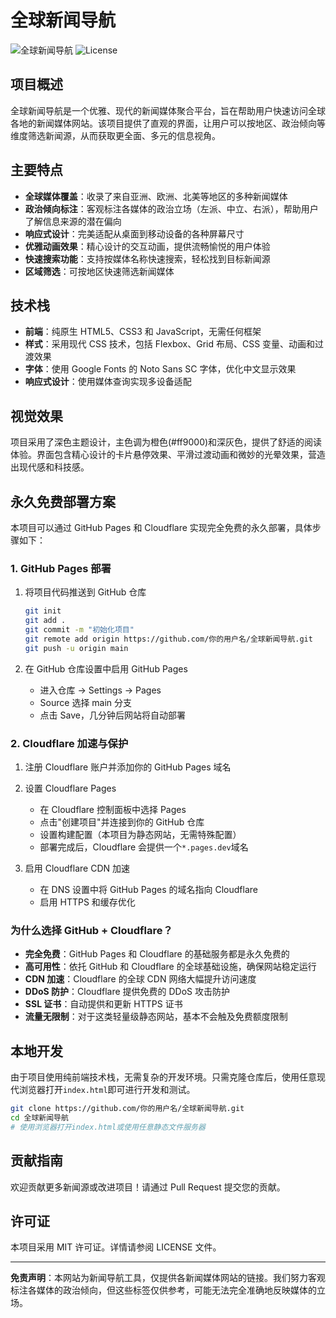 # 全球新闻导航

![全球新闻导航](https://img.shields.io/badge/全球新闻导航-v1.0-orange)
![License](https://img.shields.io/badge/license-MIT-blue)

## 项目概述

全球新闻导航是一个优雅、现代的新闻媒体聚合平台，旨在帮助用户快速访问全球各地的新闻媒体网站。该项目提供了直观的界面，让用户可以按地区、政治倾向等维度筛选新闻源，从而获取更全面、多元的信息视角。

## 主要特点

- **全球媒体覆盖**：收录了来自亚洲、欧洲、北美等地区的多种新闻媒体
- **政治倾向标注**：客观标注各媒体的政治立场（左派、中立、右派），帮助用户了解信息来源的潜在偏向
- **响应式设计**：完美适配从桌面到移动设备的各种屏幕尺寸
- **优雅动画效果**：精心设计的交互动画，提供流畅愉悦的用户体验
- **快速搜索功能**：支持按媒体名称快速搜索，轻松找到目标新闻源
- **区域筛选**：可按地区快速筛选新闻媒体

## 技术栈

- **前端**：纯原生 HTML5、CSS3 和 JavaScript，无需任何框架
- **样式**：采用现代 CSS 技术，包括 Flexbox、Grid 布局、CSS 变量、动画和过渡效果
- **字体**：使用 Google Fonts 的 Noto Sans SC 字体，优化中文显示效果
- **响应式设计**：使用媒体查询实现多设备适配

## 视觉效果

项目采用了深色主题设计，主色调为橙色(#ff9000)和深灰色，提供了舒适的阅读体验。界面包含精心设计的卡片悬停效果、平滑过渡动画和微妙的光晕效果，营造出现代感和科技感。

## 永久免费部署方案

本项目可以通过 GitHub Pages 和 Cloudflare 实现完全免费的永久部署，具体步骤如下：

### 1. GitHub Pages 部署

1. 将项目代码推送到 GitHub 仓库

   ```bash
   git init
   git add .
   git commit -m "初始化项目"
   git remote add origin https://github.com/你的用户名/全球新闻导航.git
   git push -u origin main
   ```

2. 在 GitHub 仓库设置中启用 GitHub Pages
   - 进入仓库 → Settings → Pages
   - Source 选择 main 分支
   - 点击 Save，几分钟后网站将自动部署

### 2. Cloudflare 加速与保护

1. 注册 Cloudflare 账户并添加你的 GitHub Pages 域名

2. 设置 Cloudflare Pages

   - 在 Cloudflare 控制面板中选择 Pages
   - 点击"创建项目"并连接到你的 GitHub 仓库
   - 设置构建配置（本项目为静态网站，无需特殊配置）
   - 部署完成后，Cloudflare 会提供一个`*.pages.dev`域名

3. 启用 Cloudflare CDN 加速
   - 在 DNS 设置中将 GitHub Pages 的域名指向 Cloudflare
   - 启用 HTTPS 和缓存优化

### 为什么选择 GitHub + Cloudflare？

- **完全免费**：GitHub Pages 和 Cloudflare 的基础服务都是永久免费的
- **高可用性**：依托 GitHub 和 Cloudflare 的全球基础设施，确保网站稳定运行
- **CDN 加速**：Cloudflare 的全球 CDN 网络大幅提升访问速度
- **DDoS 防护**：Cloudflare 提供免费的 DDoS 攻击防护
- **SSL 证书**：自动提供和更新 HTTPS 证书
- **流量无限制**：对于这类轻量级静态网站，基本不会触及免费额度限制

## 本地开发

由于项目使用纯前端技术栈，无需复杂的开发环境。只需克隆仓库后，使用任意现代浏览器打开`index.html`即可进行开发和测试。

```bash
git clone https://github.com/你的用户名/全球新闻导航.git
cd 全球新闻导航
# 使用浏览器打开index.html或使用任意静态文件服务器
```

## 贡献指南

欢迎贡献更多新闻源或改进项目！请通过 Pull Request 提交您的贡献。

## 许可证

本项目采用 MIT 许可证。详情请参阅 LICENSE 文件。

---

**免责声明**：本网站为新闻导航工具，仅提供各新闻媒体网站的链接。我们努力客观标注各媒体的政治倾向，但这些标签仅供参考，可能无法完全准确地反映媒体的立场。
